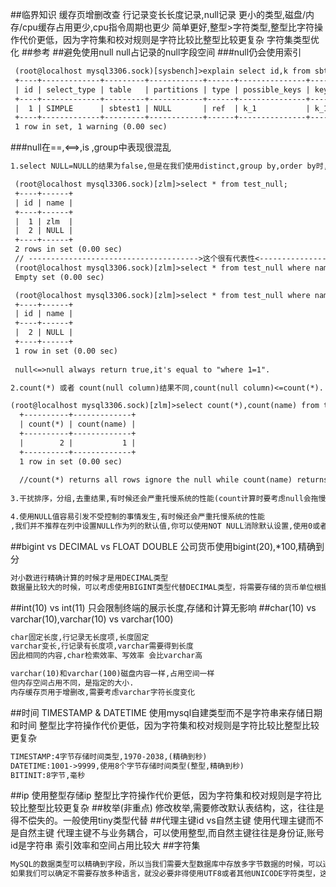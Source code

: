 ##临界知识
缓存页增删改查
行记录变长长度记录,null记录
更小的类型,磁盘/内存/cpu缓存占用更少,cpu指令周期也更少
简单更好,整型>字符类型,整型比字符操作代价更低，因为字符集和校对规则是字符比较比整型比较更复杂
字符集类型优化
##参考
[](z_0_mysql_Mysql调优模型.xmind)
##避免使用null
[](https://segmentfault.com/a/1190000038495801)
null占记录的null字段空间
###null仍会使用索引
```asp
 (root@localhost mysql3306.sock)[sysbench]>explain select id,k from sbtest1 where k is null;
 +----+-------------+---------+------------+------+---------------+------+---------+-------+------+----------+--------------------------+
 | id | select_type | table   | partitions | type | possible_keys | key  | key_len | ref   | rows | filtered | Extra                    |
 +----+-------------+---------+------------+------+---------------+------+---------+-------+------+----------+--------------------------+
 |  1 | SIMPLE      | sbtest1 | NULL       | ref  | k_1           | k_1  | 5       | const |    1 |   100.00 | Using where; Using index |
 +----+-------------+---------+------------+------+---------------+------+---------+-------+------+----------+--------------------------+
 1 row in set, 1 warning (0.00 sec)
```
###null在==,<==>,is ,group中表现很混乱
```asp
1.select NULL=NULL的结果为false,但是在我们使用distinct,group by,order by时,NULL又被认为是相同值.

 (root@localhost mysql3306.sock)[zlm]>select * from test_null;
 +----+------+
 | id | name |
 +----+------+
 |  1 | zlm  |
 |  2 | NULL |
 +----+------+
 2 rows in set (0.00 sec)
 // -------------------------------------->这个很有代表性<----------------------
 (root@localhost mysql3306.sock)[zlm]>select * from test_null where name=null;
 Empty set (0.00 sec)

 (root@localhost mysql3306.sock)[zlm]>select * from test_null where name is null;
 +----+------+
 | id | name |
 +----+------+
 |  2 | NULL |
 +----+------+
 1 row in set (0.00 sec)
 
 null<=>null always return true,it's equal to "where 1=1".  

2.count(*) 或者 count(null column)结果不同,count(null column)<=count(*).

(root@localhost mysql3306.sock)[zlm]>select count(*),count(name) from test_null;
  +----------+-------------+
  | count(*) | count(name) |
  +----------+-------------+
  |        2 |           1 |
  +----------+-------------+
  1 row in set (0.00 sec)
  
  //count(*) returns all rows ignore the null while count(name) returns the non-null rows in column "name".
 
3.干扰排序，分组,去重结果,有时候还会严重托慢系统的性能(count计算时要考虑null会拖慢性能).(默认值为''时参与分组,排序,null也参与)

4.使用NULL值容易引发不受控制的事情发生,有时候还会严重托慢系统的性能
,我们并不推荐在列中设置NULL作为列的默认值,你可以使用NOT NULL消除默认设置,使用0或者''空字符串来代替NULL

```
##bigint vs DECIMAL vs FLOAT DOUBLE
公司货币使用bigint(20),*100,精确到分
```asp
对小数进行精确计算的时候才是用DECIMAL类型
数据量比较大的时候，可以考虑使用BIGINT类型代替DECIMAL类型，将需要存储的货币单位根据小数的位数乘以相应的倍数即可


```
##int(10) vs int(11)
只会限制终端的展示长度,存储和计算无影响
##char(10) vs varchar(10),varchar(10) vs varchar(100)
```asp
char固定长度,行记录无长度项,长度固定
varchar变长,行记录有长度项,varchar需要得到长度
因此相同的内容,char检索效率、写效率 会比varchar高
```
```asp
varchar(10)和varchar(100)磁盘内容一样,占用空间一样
但内存空间占用不同，是指定的大小.
内存缓存页用于增删改,需要考虑varchar字符长度变化

```
##时间 TIMESTAMP & DATETIME
使用mysql自建类型而不是字符串来存储日期和时间
整型比字符操作代价更低，因为字符集和校对规则是字符比较比整型比较更复杂
```asp
TIMESTAMP:4字节存储时间类型,1970-2038,(精确到秒)
DATETIME:1001->9999,使用8个字节存储时间类型(整型,精确到秒)
BITINIT:8字节,毫秒
```
##ip
使用整型存储ip
整型比字符操作代价更低，因为字符集和校对规则是字符比较比整型比较更复杂
##枚举(非重点)
修改枚举,需要修改默认表结构，这，往往是得不偿失的。一般使用tiny类型代替
##代理主键id vs自然主键
使用代理主键而不是自然主键
代理主键不与业务耦合，可以使用整型,而自然主键往往是身份证,账号id是字符串
索引效率和空间占用比较大
##字符集
```asp
MySQL的数据类型可以精确到字段，所以当我们需要大型数据库中存放多字节数据的时候，可以通过对不同表不同字段使用不同的数据类型来较大程度减小数据存储量，进而降低 IO 操作次数并提高缓存命中率
如果我们可以确定不需要存放多种语言，就没必要非得使用UTF8或者其他UNICODE字符类型，这回造成大量的存储空间浪费
```
